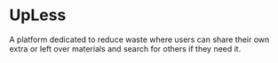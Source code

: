 # UpLess
A platform dedicated to reduce waste where users can share their own extra or left over materials and search for others if they need it.
